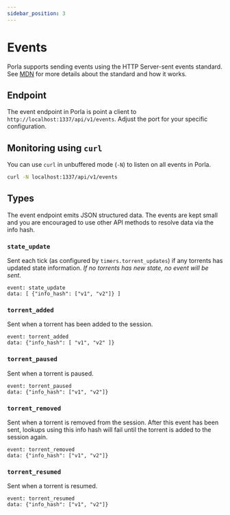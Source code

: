 ```yaml
---
sidebar_position: 3
---
```


# Events

Porla supports sending events using the HTTP Server-sent events standard. See
[MDN](https://developer.mozilla.org/en-US/docs/Web/API/Server-sent_events)
for more details about the standard and how it works.

## Endpoint

The event endpoint in Porla is point a client to `http://localhost:1337/api/v1/events`.
Adjust the port for your specific configuration.

## Monitoring using `curl`

You can use `curl` in unbuffered mode (`-N`) to listen on all events in Porla.

```sh
curl -N localhost:1337/api/v1/events
```

## Types

The event endpoint emits JSON structured data. The events are kept small and you
are encouraged to use other API methods to resolve data via the info hash.

### `state_update`

Sent each tick (as configured by `timers.torrent_updates`) if any torrents has
updated state information. _If no torrents has new state, no event will be sent_.

```
event: state_update
data: [ {"info_hash": ["v1", "v2"]} ]
```

### `torrent_added`

Sent when a torrent has been added to the session.

```
event: torrent_added
data: {"info_hash": [ "v1", "v2" ]}
```

### `torrent_paused`

Sent when a torrent is paused.

```
event: torrent_paused
data: {"info_hash": ["v1", "v2"]}
```

### `torrent_removed`

Sent when a torrent is removed from the session. After this event has been
sent, lookups using this info hash will fail until the torrent is added to the
session again.

```
event: torrent_removed
data: {"info_hash": ["v1", "v2"]}
```

### `torrent_resumed`

Sent when a torrent is resumed.

```
event: torrent_resumed
data: {"info_hash": ["v1", "v2"]}
```
